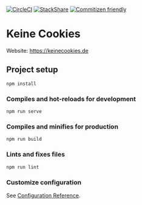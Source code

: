 [![CircleCI](https://img.shields.io/circleci/project/github/ArtunSubasi/keinecookies.svg)](https://circleci.com/gh/ArtunSubasi/workflows/keinecookies)
[![StackShare](http://img.shields.io/badge/tech-stack-0690fa.svg?style=flat)](https://stackshare.io/ArtunSubasi/keinecookies-de)
[![Commitizen friendly](https://img.shields.io/badge/commitizen-friendly-brightgreen.svg)](http://commitizen.github.io/cz-cli/)

# Keine Cookies
Website: https://keinecookies.de

## Project setup
```
npm install
```

### Compiles and hot-reloads for development
```
npm run serve
```

### Compiles and minifies for production
```
npm run build
```

### Lints and fixes files
```
npm run lint
```

### Customize configuration
See [Configuration Reference](https://cli.vuejs.org/config/).
